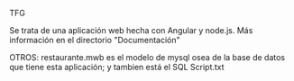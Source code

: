 TFG

Se trata de una aplicación web hecha con Angular y node.js.
Más información en el directorio "Documentación"


OTROS: restaurante.mwb es el modelo de mysql osea de la base de datos que tiene esta aplicación; y tambien está el SQL Script.txt 

